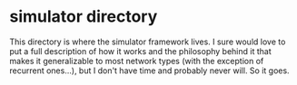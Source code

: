 # simulator directory
This directory is where the simulator framework lives. I sure would love to put a full description of how it works and the philosophy behind it that makes it generalizable to most network types (with the exception of recurrent ones...), but I don't have time and probably never will. So it goes.
